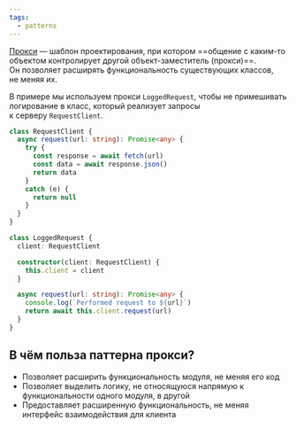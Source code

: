 ```yaml
---
tags:
  - patterns
---
```

[Прокси](https://refactoring.guru/ru/design-patterns/proxy) — шаблон проектирования, при котором ==общение с каким-то объектом контролирует другой объект-заместитель (прокси)==. Он позволяет расширять функциональность существующих классов, не меняя их.

В примере мы используем прокси `LoggedRequest`, чтобы не примешивать логирование в класс, который реализует запросы к серверу `RequestClient`.

```ts
class RequestClient {
  async request(url: string): Promise<any> {
    try {
      const response = await fetch(url)
      const data = await response.json()
      return data
    }
    catch (e) {
      return null
    }
  }
}

class LoggedRequest {
  client: RequestClient

  constructor(client: RequestClient) {
    this.client = client
  }

  async request(url: string): Promise<any> {
    console.log(`Performed request to ${url}`)
    return await this.client.request(url)
  }
}
```

## В чём польза паттерна прокси?
- Позволяет расширить функциональность модуля, не меняя его код
- Позволяет выделить логику, не относящуюся напрямую к функциональности одного модуля, в другой
- Предоставляет расширенную функциональность, не меняя интерфейс взаимодействия для клиента